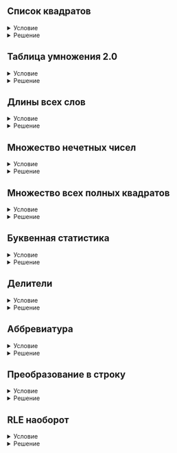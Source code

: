 ## Список квадратов

<details>
  <summary>Условие</summary>
  Большинство задач этой главы ориентированы на отработку навыков по построению списочных выражений.

  Вашему решению будет предоставлены две переменные a и b. Напишите списочное выражение для получения квадратов чисел из диапазона [a,b].
  
  ### Примечание
  В решении не должно быть ничего, кроме списочного выражения.


</details>

<details>
  <summary>Решение</summary>

  ```python
  [i ** 2 for i in range(a, b + 1)]

  ```

</details>

## Таблица умножения 2.0

<details>
  <summary>Условие</summary>
  Вашему решению будет предоставлена единственная переменная n — необходимый размер таблицы умножения.

  Напишите списочное выражения для генерации таблицы умножения.
  
  ### Примечание
  В решении не должно быть ничего, кроме списочного выражения.


</details>

<details>
  <summary>Решение</summary>

  ```python
  [[(j * i) for j in range(1, n + 1)] for i in range(1, n + 1)]
  ```

</details>

## Длины всех слов

<details>
  <summary>Условие</summary>
  Вашему решению будет предоставлена строка sentence слов, разделённых пробелами.

  Напишите списочное выражения для генерации списка длин слов.
  
  ### Примечание
  В решении не должно быть ничего, кроме списочного выражения.


</details>

<details>
  <summary>Решение</summary>

  ```python
  [len(word) for word in sentence.split()]
  ```

</details>

## Множество нечетных чисел

<details>
  <summary>Условие</summary>
  Вашему решению будет предоставлен список numbers, содержащий натуральные числа.

  Напишите выражение для генерации множества всех нечётных чисел среди переданных.
  
  ### Примечание
  В решении не должно быть ничего, кроме выражения.


</details>

<details>
  <summary>Решение</summary>

  ```python
  {digit for digit in numbers if digit % 2 == 1}
  ```

</details>

## Множество всех полных квадратов

<details>
  <summary>Условие</summary>
  Полным квадратом назовём натуральное число, которое является квадратом другого натурального числа. Например: 1, 25, 144.

  Вашему решению будет предоставлен список numbers, содержащий натуральные числа.
  
  Разработайте выражение для генерации множества всех чисел, которые выступают полными квадратами.
  
  ### Примечание
  В решении не должно быть ничего, кроме выражения.


</details>

<details>
  <summary>Решение</summary>

  ```python
  {num for num in numbers if (int(num ** 0.5)) ** 2 == num}
  ```

</details>

## Буквенная статистика

<details>
  <summary>Условие</summary>
  Вашему решению будет предоставлена строка text.

  Напишите выражение для генерации словаря, который содержит информацию о частоте употребления букв в заданной строке.
  
  При анализе не учитывайте регистр, а ключами словаря сделайте использованные в строке буквы в нижнем регистре.
  
  ### Примечание
  В решении не должно быть ничего, кроме выражения.


</details>

<details>
  <summary>Решение</summary>

  ```python
  {letter: text.lower().count(letter) for letter in set(text.lower()) if letter.isalpha()}
  ```

</details>

## Делители

<details>
  <summary>Условие</summary>
  Вашему решению будет предоставлено множество numbers.

  Продумайте выражение для генерации словаря содержащего информацию о делителях каждого из заданных чисел.
  
  ### Примечание
  В решении не должно быть ничего, кроме выражения.


</details>

<details>
  <summary>Решение</summary>

  ```python
  {number: [divider for divider in range(1, number + 1) if number % divider == 0] for number in numbers}
  ```

</details>

## Аббревиатура

<details>
  <summary>Условие</summary>
  Вашему решению предоставлена строка string.

  Напишите выражение для генерации строки, представляющей собой аббревиатуру заданной.
  
  ### Примечание
  В решении не должно быть ничего, кроме выражения.


</details>

<details>
  <summary>Решение</summary>

  ```python
  ''.join([i[0].upper() for i in string.split(' ')])
  ```

</details>

## Преобразование в строку

<details>
  <summary>Условие</summary>
  Вашему решению предоставлен список натуральных чисел numbers.

  Напишите выражение для генерации строки, представляющей собой отсортированный список чисел, записанных через дефис, окружённый пробелами, без повторений.
  
  ### Примечание
  В решении не должно быть ничего, кроме выражения.


</details>

<details>
  <summary>Решение</summary>

  ```python
  " - ".join(str(numb) for numb in sorted(set(numbers)))
  ```

</details>

## RLE наоборот

<details>
  <summary>Условие</summary>
  Вашему решению будет предоставлен список кортежей rle с символами и количеством их повторений.

  Напишите выражение для генерации строки, из которой был получен данный список.
  
  ### Примечание
  В решении не должно быть ничего, кроме выражения.


</details>

<details>
  <summary>Решение</summary>

  ```python
  "".join(letter * number for letter, number in rle)
  ```

</details>

